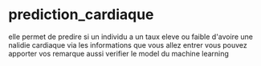 # prediction_cardiaque
elle permet de  predire si un individu a un taux eleve ou faible d'avoire une nalidie cardiaque via les informations que vous allez entrer
vous pouvez apporter vos remarque aussi verifier le model du machine learning
